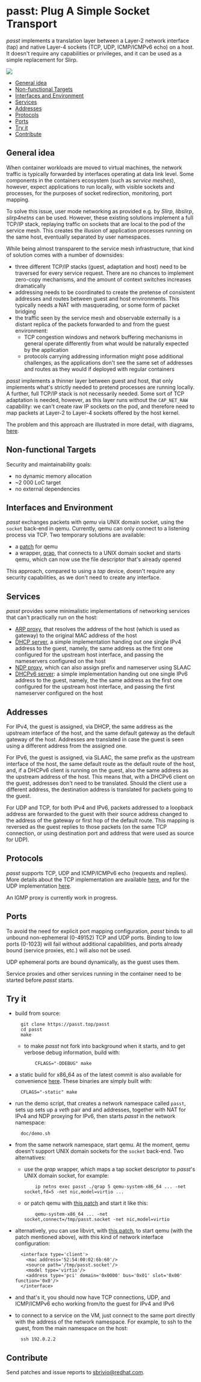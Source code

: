 # passt: Plug A Simple Socket Transport

_passt_ implements a translation layer between a Layer-2 network interface (tap)
and native Layer-4 sockets (TCP, UDP, ICMP/ICMPv6 echo) on a host. It doesn't
require any capabilities or privileges, and it can be used as a simple
replacement for Slirp.

<img src="/builds/passt_overview.png" usemap="#image-map" class="bright" style="z-index: 20; position: relative;">
<map name="image-map" id="map_overview">
    <area class="map_area" target="_blank" href="https://man7.org/linux/man-pages/man7/tcp.7.html" coords="229,275,246,320,306,294,287,249" shape="poly">
    <area class="map_area" target="_blank" href="https://lwn.net/Articles/420799/" coords="230,201,243,246,297,232,289,186" shape="poly">
    <area class="map_area" target="_blank" href="https://man7.org/linux/man-pages/man7/udp.7.html" coords="234,129,236,175,297,169,293,126" shape="poly">
    <area class="map_area" target="_blank" href="https://en.wiktionary.org/wiki/passen#German" coords="387,516,841,440,847,476,393,553" shape="poly">
    <area class="map_area" target="_blank" href="https://git.kernel.org/pub/scm/linux/kernel/git/torvalds/linux.git/tree/net/ipv4/udp.c" coords="398,123,520,157" shape="rect">
    <area class="map_area" target="_blank" href="https://git.kernel.org/pub/scm/linux/kernel/git/torvalds/linux.git/tree/net/ipv4/ping.c" coords="397,164,517,197" shape="rect">
    <area class="map_area" target="_blank" href="https://git.kernel.org/pub/scm/linux/kernel/git/torvalds/linux.git/tree/net/ipv4/tcp.c" coords="398,203,516,237" shape="rect">
    <area class="map_area" target="_blank" href="https://man7.org/linux/man-pages/man7/unix.7.html" coords="569,306,674,359" shape="rect">
    <area class="map_area" target="_blank" href="https://passt.top/passt/tree/udp.c" coords="719,152,740,176,792,134,768,108" shape="poly">
    <area class="map_area" target="_blank" href="https://passt.top/passt/tree/icmp.c" coords="727,206,827,120,854,150,754,238" shape="poly">
    <area class="map_area" target="_blank" href="https://passt.top/passt/tree/tcp.c" coords="730,273,774,326,947,176,902,119" shape="poly">
    <area class="map_area" target="_blank" href="https://passt.top/passt/tree/igmp.c" coords="865,273,912,295" shape="rect">
    <area class="map_area" target="_blank" href="https://passt.top/passt/tree/arp.c" coords="854,300,897,320" shape="rect">
    <area class="map_area" target="_blank" href="https://passt.top/passt/tree/ndp.c" coords="869,325,909,344" shape="rect">
    <area class="map_area" target="_blank" href="https://passt.top/passt/tree/mld.c" coords="924,267,964,289" shape="rect">
    <area class="map_area" target="_blank" href="https://passt.top/passt/tree/dhcpv6.c" coords="918,297,986,317" shape="rect">
    <area class="map_area" target="_blank" href="https://passt.top/passt/tree/dhcp.c" coords="931,328,981,352" shape="rect">
    <area class="map_area" target="_blank" href="https://man7.org/linux/man-pages/man7/udp.7.html" coords="1073,115,1059,154,1120,176,1133,137" shape="poly">
    <area class="map_area" target="_blank" href="https://lwn.net/Articles/420799/" coords="966,113,942,152,1000,175,1017,136" shape="poly">
    <area class="map_area" target="_blank" href="https://man7.org/linux/man-pages/man7/tcp.7.html" coords="1059,175,1039,213,1098,237,1116,197" shape="poly">
    <area class="map_area" target="_blank" href="https://git.kernel.org/pub/scm/linux/kernel/git/torvalds/linux.git/tree/net/ipv4/udp.c" coords="1203,154,1326,189" shape="rect">
    <area class="map_area" target="_blank" href="https://git.kernel.org/pub/scm/linux/kernel/git/torvalds/linux.git/tree/net/ipv4/ping.c" coords="1202,195,1327,228" shape="rect">
    <area class="map_area" target="_blank" href="https://git.kernel.org/pub/scm/linux/kernel/git/torvalds/linux.git/tree/net/ipv4/tcp.c" coords="1204,236,1327,269" shape="rect">
    <area class="map_area" target="_blank" href="https://en.wikipedia.org/wiki/OSI_model#Layer_architecture" coords="1159,52,1325,147" shape="rect">
    <area class="map_area" target="_blank" href="https://man7.org/linux/man-pages/man4/veth.4.html" coords="1119,351,1157,339,1198,340,1236,345,1258,359,1229,377,1176,377,1139,375,1114,365" shape="poly">
    <area class="map_area" target="_blank" href="https://man7.org/linux/man-pages/man4/veth.4.html" coords="1044,471,1090,461,1126,462,1150,464,1176,479,1160,491,1121,500,1081,501,1044,491,1037,483" shape="poly">
    <area class="map_area" target="_blank" href="https://man7.org/linux/man-pages/man7/network_namespaces.7.html" coords="240,379,524,452" shape="rect">
    <area class="map_area" target="_blank" href="https://man7.org/linux/man-pages/man7/netlink.7.html" coords="1119,278,1117,293,1165,304,1169,288" shape="poly">
    <area class="map_area" target="_blank" href="https://passt.top/passt/tree/passt.c#n195" coords="989,294,1040,264,1089,280,986,344" shape="poly">
</map>
<canvas id="map_highlight" style="border: 0px; z-index: 10; position: fixed; pointer-events: none"></canvas>
<script>
function canvas_position(el) {
	var rect = el.getBoundingClientRect();
	var canvas = document.getElementById('map_highlight');

	canvas.width = rect.right - rect.left;
	canvas.height = rect.bottom - rect.top;
	canvas.style.left = rect.left + 'px';
	canvas.style.top = rect.top + 'px';
}

function map_hover() {
	var coords = this.coords.split(',');
	var canvas = document.getElementById('map_highlight');
	var ctx = canvas.getContext('2d');

	canvas_position(this);

	ctx.fillStyle = 'rgba(255, 255, 255, .3)';
	ctx.lineWidth = 1.5;
	ctx.strokeStyle = 'rgba(255, 255, 100, 1)';

	ctx.beginPath();
	ctx.setLineDash([15, 15]);
	if (this.shape == "poly") {
		ctx.moveTo(coords[0], coords[1]);
		for (item = 2; item < coords.length - 1; item += 2) {
			ctx.lineTo(coords[item], coords[item + 1])
		}
	} else if (this.shape == "rect") {
		ctx.rect(coords[0], coords[1],
			 coords[2] - coords[0], coords[3] - coords[1]);
	}

	ctx.closePath();
	ctx.stroke();
	ctx.fill();
}

function map_out() {
	var canvas = document.getElementById('map_highlight');
	var ctx = canvas.getContext('2d');

	ctx.clearRect(0, 0, canvas.width, canvas.height);
}

var map_areas = document.getElementsByClassName("map_area");

for (var i = 0; i < map_areas.length; i++) {
	map_areas[i].onmouseover = map_hover;
	map_areas[i].onmouseout = map_out;
}
</script>

- [General idea](#general-idea)
- [Non-functional Targets](#non-functional-targets)
- [Interfaces and Environment](#interfaces-and-environment)
- [Services](#services)
- [Addresses](#addresses)
- [Protocols](#protocols)
- [Ports](#ports)
- [Try it](#try-it)
- [Contribute](#contribute)

## General idea

When container workloads are moved to virtual machines, the network traffic is
typically forwarded by interfaces operating at data link level. Some components
in the containers ecosystem (such as _service meshes_), however, expect
applications to run locally, with visible sockets and processes, for the
purposes of socket redirection, monitoring, port mapping.

To solve this issue, user mode networking as provided e.g. by _Slirp_,
_libslirp_, _slirp4netns_ can be used. However, these existing solutions
implement a full TCP/IP stack, replaying traffic on sockets that are local to
the pod of the service mesh. This creates the illusion of application processes
running on the same host, eventually separated by user namespaces.

While being almost transparent to the service mesh infrastructure, that kind of
solution comes with a number of downsides:

* three different TCP/IP stacks (guest, adaptation and host) need to be
  traversed for every service request. There are no chances to implement
  zero-copy mechanisms, and the amount of context switches increases
  dramatically
* addressing needs to be coordinated to create the pretense of consistent
  addresses and routes between guest and host environments. This typically needs
  a NAT with masquerading, or some form of packet bridging
* the traffic seen by the service mesh and observable externally is a distant
  replica of the packets forwarded to and from the guest environment:
  * TCP congestion windows and network buffering mechanisms in general operate
    differently from what would be naturally expected by the application
  * protocols carrying addressing information might pose additional challenges,
    as the applications don't see the same set of addresses and routes as they
    would if deployed with regular containers

_passt_ implements a thinner layer between guest and host, that only implements
what's strictly needed to pretend processes are running locally. A further, full
TCP/IP stack is not necessarily needed. Some sort of TCP adaptation is needed,
however, as this layer runs without the `CAP_NET_RAW` capability: we can't
create raw IP sockets on the pod, and therefore need to map packets at Layer-2
to Layer-4 sockets offered by the host kernel.

The problem and this approach are illustrated in more detail, with diagrams,
[here](https://gitlab.com/abologna/kubevirt-and-kvm/-/blob/master/Networking.md).

## Non-functional Targets

Security and maintainability goals:

* no dynamic memory allocation
* ~2 000 LoC target
* no external dependencies

## Interfaces and Environment

_passt_ exchanges packets with _qemu_ via UNIX domain socket, using the `socket`
back-end in qemu. Currently, qemu can only connect to a listening process via
TCP. Two temporary solutions are available:

* a [patch](https://passt.top/passt/tree/qemu) for qemu
* a wrapper, [qrap](https://passt.top/passt/tree/qrap.c), that connects to a
  UNIX domain socket and starts qemu, which can now use the file descriptor
  that's already opened

This approach, compared to using a _tap_ device, doesn't require any security
capabilities, as we don't need to create any interface.

## Services

_passt_ provides some minimalistic implementations of networking services that
can't practically run on the host:

* [ARP proxy](https://passt.top/passt/tree/arp.c), that resolves the address of
  the host (which is used as gateway) to the original MAC address of the host
* [DHCP server](https://passt.top/passt/tree/dhcp.c), a simple implementation
  handing out one single IPv4 address to the guest, namely, the same address as
  the first one configured for the upstream host interface, and passing the
  nameservers configured on the host
* [NDP proxy](https://passt.top/passt/tree/ndp.c), which can also assign prefix
  and nameserver using SLAAC
* [DHCPv6 server](https://passt.top/passt/tree/dhcpv6.c): a simple
  implementation handing out one single IPv6 address to the guest, namely, the
  the same address as the first one configured for the upstream host interface,
  and passing the first nameserver configured on the host

## Addresses

For IPv4, the guest is assigned, via DHCP, the same address as the upstream
interface of the host, and the same default gateway as the default gateway of
the host. Addresses are translated in case the guest is seen using a different
address from the assigned one.

For IPv6, the guest is assigned, via SLAAC, the same prefix as the upstream
interface of the host, the same default route as the default route of the
host, and, if a DHCPv6 client is running on the guest, also the same address as
the upstream address of the host. This means that, with a DHCPv6 client on the
guest, addresses don't need to be translated. Should the client use a different
address, the destination address is translated for packets going to the guest.

For UDP and TCP, for both IPv4 and IPv6, packets addressed to a loopback address
are forwarded to the guest with their source address changed to the address of
the gateway or first hop of the default route. This mapping is reversed as the
guest replies to those packets (on the same TCP connection, or using destination
port and address that were used as source for UDP).

## Protocols

_passt_ supports TCP, UDP and ICMP/ICMPv6 echo (requests and replies). More
details about the TCP implementation are available
[here](https://passt.top/passt/tree/tcp.c), and for the UDP
implementation [here](https://passt.top/passt/tree/udp.c).

An IGMP proxy is currently work in progress.

## Ports

To avoid the need for explicit port mapping configuration, _passt_ binds to all
unbound non-ephemeral (0-49152) TCP and UDP ports. Binding to low ports (0-1023)
will fail without additional capabilities, and ports already bound (service
proxies, etc.) will also not be used.

UDP ephemeral ports are bound dynamically, as the guest uses them.

Service proxies and other services running in the container need to be started
before _passt_ starts.

## Try it

* build from source:

        git clone https://passt.top/passt
        cd passt
        make

  * to make _passt_ not fork into background when it starts, and to get verbose
    debug information, build with:

            CFLAGS="-DDEBUG" make

* a static build for x86_64 as of the latest commit is also available for
  convenience [here](https://passt.top/builds/static/). These binaries are
  simply built with:

        CFLAGS="-static" make

* run the demo script, that creates a network namespace called `passt`, sets up
  sets up a _veth_ pair and and addresses, together with NAT for IPv4 and NDP
  proxying for IPv6, then starts _passt_ in the network namespace:

        doc/demo.sh

* from the same network namespace, start qemu. At the moment, qemu doesn't
  support UNIX domain sockets for the `socket` back-end. Two alternatives:

  * use the _qrap_ wrapper, which maps a tap socket descriptor to _passt_'s
    UNIX domain socket, for example:

            ip netns exec passt ./qrap 5 qemu-system-x86_64 ... -net socket,fd=5 -net nic,model=virtio ...

  * or patch qemu with [this patch](https://passt.top/passt/tree/qemu/0001-net-Allow-also-UNIX-domain-sockets-to-be-used-as-net.patch)
    and start it like this:

            qemu-system-x86_64 ... -net socket,connect=/tmp/passt.socket -net nic,model=virtio

* alternatively, you can use libvirt, with [this patch](https://passt.top/passt/tree/libvirt/0001-conf-Introduce-support-for-UNIX-domain-socket-as-qem.patch),
  to start qemu (with the patch mentioned above), with this kind of network
  interface configuration:

        <interface type='client'>
          <mac address='52:54:00:02:6b:60'/>
          <source path='/tmp/passt.socket'/>
          <model type='virtio'/>
          <address type='pci' domain='0x0000' bus='0x01' slot='0x00' function='0x0'/>
        </interface>

* and that's it, you should now have TCP connections, UDP, and ICMP/ICMPv6
  echo working from/to the guest for IPv4 and IPv6

* to connect to a service on the VM, just connect to the same port directly
  with the address of the network namespace. For example, to ssh to the guest,
  from the main namespace on the host:

        ssh 192.0.2.2

## Contribute

Send patches and issue reports to [sbrivio@redhat.com](mailto:sbrivio@redhat.com).
